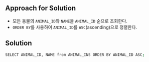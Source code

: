 ## Approach for Solution
- 모든 동물의 `ANIMAL_ID`와 `NAME`을 `ANIMAL_ID` 순으로 조회한다.
- `ORDER BY`를 사용하여 `ANIMAL_ID`를 `ASC`(ascending)으로 정렬한다.

## Solution
```bash
SELECT ANIMAL_ID, NAME from ANIMAL_INS ORDER BY ANIMAL_ID ASC;
```

